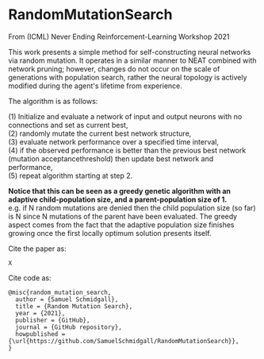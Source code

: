 # RandomMutationSearch
From (ICML) Never Ending Reinforcement-Learning Workshop 2021

This work presents a simple method for self-constructing neural networks via random mutation. It operates in a similar manner to NEAT combined with network pruning; however, changes do not occur on the scale of generations with population search, rather the neural topology is actively modified during the agent's lifetime from experience. 

The algorithm is as follows:

(1) Initialize and evaluate a network of input and output neurons with no connections and set as current best, \
(2) randomly mutate the current best network structure, \
(3) evaluate network performance over a specified time interval, \
(4) if the observed performance is better than the previous best network (mutation acceptancethreshold) then update best network and performance, \
(5) repeat algorithm starting at step 2.

**Notice that this can be seen as a greedy genetic algorithm with an adaptive child-population size, and a parent-population size of 1.**\
e.g. if N random mutations are denied then the child population size (so far) is N since N mutations of the parent have been evaluated. The greedy aspect comes from the fact that the adaptive population size finishes growing once the first locally optimum solution presents itself.


Cite the paper as:

```
X
```



Cite code as:

```
@misc{random_mutation_search,
  author = {Samuel Schmidgall},
  title = {Random Mutation Search},
  year = {2021},
  publisher = {GitHub},
  journal = {GitHub repository},
  howpublished = {\url{https://github.com/SamuelSchmidgall/RandomMutationSearch}},
}
```


